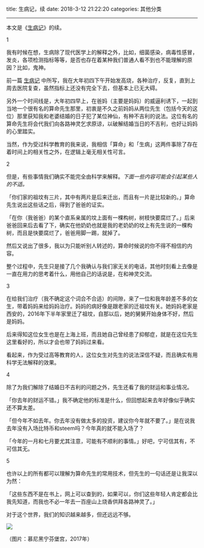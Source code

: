 title: 生病记，续
date: 2018-3-12 21:22:20
categories: 其他分类

---

本文是《[生病记](https://steemit.com/cn/@drunkevil/5i2wid)》的续。

<!--more-->


1

我有时候在想，生病除了现代医学上的解释之外，比如，细菌感染，病毒性感冒，发炎，各项检测指标等等，是否也存在着某种我们普通人看不到也不能理解的原因？比如，鬼神。

前一篇 [生病记](https://steemit.com/cn/@drunkevil/5i2wid) 中所写，我在大年初四下午开始发高烧，各种治疗，反复，直到上周去医院复查，虽然指标上还没有完全下去，但基本上已无大碍。

另外一个时间线是，大年初四早上，在爸妈（主要是妈妈）的威逼利诱下，一起到当地一个很有名的算命先生那里，初衷是不久之前妈妈从两位先生（包括今天的这位）那里获知我和老婆结婚的日子犯了某位神仙，有种不吉利的说法。这位有名的算命先生将会代我们向各路神灵乞求原谅，以破解结婚当日的不吉利，也好让妈妈的心里踏实。

当然，作为受过科学教育的我来说，我相信「算命」和「生病」这两件事除了存在着时间上的相关性之外，在逻辑上毫无相关性可言。

2

但是，有些事情我们确实不能完全由科学来解释。*下面一些内容可能会引起某些人的不适。*

「你们家的祖坟有三片，其中有两片是后来迁出，而且有一片是比较新的。」算命先生说出这些话之后，得到了爸爸的证实。

「在你（我爸爸）的某个直系亲属的坟上面有一棵构树，树枝快要腐烂了。」后来爸爸回来后去看了下，确实在他奶奶也就是我的老奶奶的坟上有先生说的一棵构树，而且是快要腐烂了，爸爸用脚一踢，就掉了。

然后又说出了很多，我以为只能听别人转述的，算命时候说的你不得不相信的内容。

整个过程中，先生只是接了几个我确认与我们家无关的电话，其他时刻看上去像是一直在用力的思考着什么，用他自己的话说是，在和神灵交流。

3

在给我们治疗（我不确定这个词合不合适）的间隙，来了一位和我年龄差不多的女生，带着妈妈来给妈妈治疗。妈妈的病好像是跟老家的迁祖坟有关。她妈妈老家是西安的，2016年下半年家里迁了祖坟，自那以后，她的舅舅开始身体不好，然后是妈妈。

后来得知这位女生也是在上海上班，而且她自己曾经患了抑郁症，就是在这位先生这里看好的，所以才会也带了妈妈过来看。

看起来，作为受过高等教育的人，这位女生对先生的说法深信不疑，而且确实有用科学无法解释的效果。

4

除了为我们解除了结婚日不吉利的问题之外，先生还看了我的财运和事业情况。

「你去年的财运不错。」我不确定他的标准是什么，但回想起来去年好像似乎确实还不算太差。

「但今年不如去年。你去年没有做太多的投资，建议你今年就不要了。」是在说我去年没有入场比特币和steem吗？今年真的就不能入场了？

「今年的一月和七月要尤其注意，可能有不顺利的事情。」好吧，宁可信其有，不可信其无。

5

也许以上的所有都可以理解为算命先生的常用技术，但先生的一句话还是让我深以为然：

「这些东西不是在书上，网上可以查到的，如果可以，你们这些年轻人肯定都会比我先知道，而我也不必一年去一百座山上烧香供拜各路神灵了。」

对于这个世界，我们的知识越来越多，但还远远不够。

![](https://steemitimages.com/DQmPfeDsP68LwMxsyohMzLzU4iYM49XSFGqZL3Hp4unPeMe/IMG_1694.JPG)

（图片：慕尼黑宁芬堡宫，2017年）

